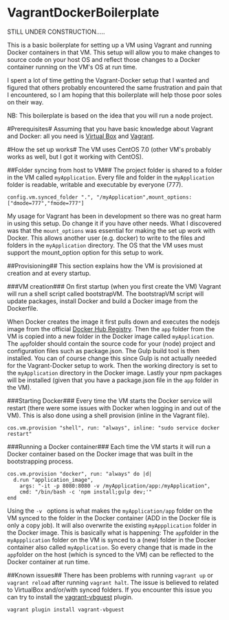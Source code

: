 VagrantDockerBoilerplate
========================
STILL UNDER CONSTRUCTION.....

This is a basic boilerplate for setting up a VM using Vagrant and running Docker containers in that VM. This setup will allow you to make changes to source code on your host OS and reflect those changes to a Docker container running on the VM's OS at run time.

I spent a lot of time getting the Vagrant-Docker setup that I wanted and figured that others probably encountered the same frustration and pain that I encountered, so I am hoping that this boilerplate will help those poor soles on their way.

NB: This boilerplate is based on the idea that you will run a node project.

#Prerequisites#
Assuming that you have basic knowledge about Vagrant and Docker: all you need is [Virtual Box](https://www.virtualbox.org/) and [Vagrant](https://www.vagrantup.com/).

#How the set up works#
The VM uses CentOS 7.0 (other VM's probably works as well, but I got it working with CentOS).

##Folder syncing from host to VM##
The project folder is shared to a folder in the VM called ```myApplication```.
Every file and folder in the ```myApplication``` folder is readable, writable and executable by everyone (777).

```
config.vm.synced_folder ".", "/myApplication",mount_options: ["dmode=777","fmode=777"]
```

My usage for Vagrant has been in development so there was no great harm in using this setup. Do change it if you have other needs.
What I discovered was that the ```mount_options``` was essential for making the set up work with Docker. This allows another user (e.g. docker) to write to the files and folders in the ```myApplication``` directory. The OS that the VM uses must support the mount_option option for this setup to work.

##Provisioning##
This section explains how the VM is provisioned at creation and at every startup.

###VM creation###
On first startup (when you first create the VM) Vagrant will run a shell script called bootstrapVM.
The bootstrapVM script will update packages,
install Docker and build a Docker image from the Dockerfile.

When Docker creates the image it first pulls down and executes the nodejs image from the official [Docker Hub Registry](https://registry.hub.docker.com/).
Then the ```app``` folder from the VM is copied into a new folder in the Docker image called ```myApplication```. The ```app```folder should contain the source code for your (node) project and configuration files such as package.json.
The Gulp build tool is then installed. You can of course change this since Gulp is not actually needed for the Vagrant-Docker setup to work.
Then the working directory is set to the ```myApplication``` directory in the Docker image.
Lastly your npm packages will be installed (given that you have a package.json file in the ```app``` folder in the VM).

###Starting Docker###
Every time the VM starts the Docker service will restart (there were some issues with Docker when logging in and out of the VM). This is also done using a shell provision (inline in the Vagrant file).
```
cos.vm.provision "shell", run: "always", inline: "sudo service docker restart"
```

###Running a Docker container###
Each time the VM starts it will run a Docker container based on the Docker image that was built in the bootstrapping process.
```
cos.vm.provision "docker", run: "always" do |d|
  d.run "application_image",
    args: "-it -p 8080:8080 -v /myApplication/app:/myApplication",
    cmd: "/bin/bash -c 'npm install;gulp dev;'"
end
```
Using the ```-v ``` options is what makes the ```myApplication/app``` folder on the VM synced to the folder in the Docker container
(ADD in the Docker file is only a copy job). It will also overwrite the existing ```myAppplication``` folder in the Docker image.
This is basically what is happening: The ```app```folder in the ```myAppplication``` folder
on the VM is synced to a (new) folder in the Docker container also called ```myApplication```. So every change that is made in the ```app```folder on the host (which is synced to the VM) can be reflected to the Docker container at run time.


##Known issues##
There has been problems with running `vagrant up` or `vagrant reload` after running `vagrant halt`. The issue is believed to related to VirtualBox and/or/with synced folders. If you encounter this issue you can try to install the [vagrant-vbguest](https://github.com/dotless-de/vagrant-vbguest) plugin.

```
vagrant plugin install vagrant-vbguest
```
